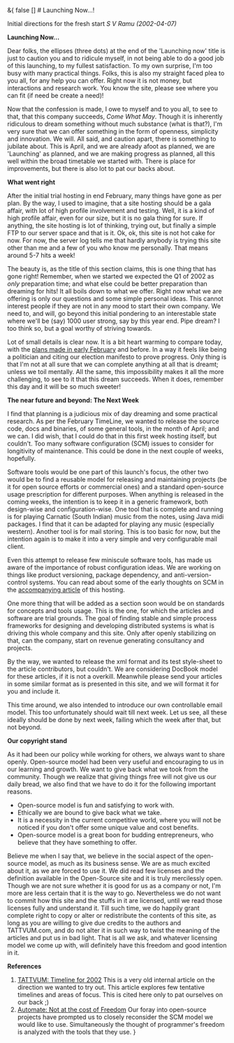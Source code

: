 &{<nil> false <nil> <nil> [] <nil> <nil> <nil> <nil> # Launching Now...!

Initial directions for the fresh start
*S V Ramu (2002-04-07)*

**Launching Now...**

Dear folks, the ellipses (three dots) at the end of the 'Launching now' title is just to caution you and to ridicule myself, in not being able to do a good job of this launching, to my fullest satisfaction. To my own surprise, I'm too busy with many practical things. Folks, this is also my straight faced plea to you all, for any help you can offer. Right now it is not money, but interactions and research work. You know the site, please see where you can fit (if need be create a need)!

Now that the confession is made, I owe to myself and to you all, to see to that, that this company succeeds, *Come What May*. Though it is inherently ridiculous to dream something without much substance (what is that?), I'm very sure that we can offer something in the form of openness, simplicity and innovation. We will. All said, and caution apart, there is something to jubilate about. This is April, and we are already afoot as planned, we are 'Launching' as planned, and we are making progress as planned, all this well within the broad timetable we started with. There is place for improvements, but there is also lot to pat our backs about.

**What went right**

After the initial trial hosting in end February, many things have gone as per plan. By the way, I used to imagine, that a site hosting should be a gala affair, with lot of high profile involvement and testing. Well, it is a kind of high profile affair, even for our size, but it is no gala thing for sure. If anything, the site hosting is lot of thinking, trying out, but finally a simple FTP to our server space and that is it. Ok, ok, this site is not hot cake for now. For now, the server log tells me that hardly anybody is trying this site other than me and a few of you who know me personally. That means around 5-7 hits a week!

The beauty is, as the title of this section claims, this is one thing that has gone right! Remember, when we started we expected the Q1 of 2002 as *only* preparation time; and what else could be better preparation than dreaming for hits! It all boils down to what we offer. Right now what we are offering is only our questions and some simple personal ideas. This cannot interest people if they are not in any mood to start their own company. We need to, and will, go beyond this initial pondering to an interestable state where we'll be (say) 1000 user strong, say by this year end. Pipe dream? I too think so, but a goal worthy of striving towards.

Lot of small details is clear now. It is a bit heart warming to compare today, with the [plans made in early February](http://tattvum.com/Articles/2002/2002-04/2002-04-07/Ramu-TATTVUM-20020407-LaunchingNow.html#TIMELINE) and before. In a way it feels like being a politician and citing our election manifesto to prove progress. Only thing is that I'm not at all sure that we can complete anything at all that is dreamt; unless we toil mentally. All the same, this impossibility makes it all the more challenging, to see to it that this dream succeeds. When it does, remember this day and it will be so much sweeter!

**The near future and beyond: The Next Week**

I find that planning is a judicious mix of day dreaming and some practical research. As per the February TimeLine, we wanted to release the source code, docs and binaries, of some general tools, in the month of April; and we can. I did wish, that I could do that in this first week hosting itself, but couldn't. Too many software configuration (SCM) issues to consider for longitivity of maintenance. This could be done in the next couple of weeks, hopefully.

Software tools would be one part of this launch's focus, the other two would be to find a reusable model for releasing and maintaining projects (be it for open source efforts or commercial ones) and a standard open-source usage prescription for different purposes. When anything is released in the coming weeks, the intention is to keep it in a generic framework, both design-wise and configuration-wise. One tool that is complete and running is for playing Carnatic (South Indian) music from the notes, using Java midi packages. I find that it can be adapted for playing any music (especially western). Another tool is for mail storing. This is too basic for now, but the intention again is to make it into a very simple and very configurable mail client.

Even this attempt to release few miniscule software tools, has made us aware of the importance of robust configuration ideas. We are working on things like product versioning, package dependency, and anti-version-control systems. You can read about some of the early thoughts on SCM in the [accompanying article](http://tattvum.com/Articles/2002/2002-04/2002-04-07/Ramu-TATTVUM-20020407-LaunchingNow.html#SCM) of this hosting.

One more thing that will be added as a section soon would be on standards for concepts and tools usage. This is the one, for which the articles and software are trial grounds. The goal of finding stable and simple process frameworks for designing and developing distributed systems is what is driving this whole company and this site. Only after openly stabilizing on that, can the company, start on revenue generating consultancy and projects.

By the way, we wanted to release the xml format and its test style-sheet to the article contributors, but couldn't. We are considering DocBook model for these articles, if it is not a overkill. Meanwhile please send your articles in some similar format as is presented in this site, and we will format it for you and include it.

This time around, we also intended to introduce our own controllable email model. This too unfortunately should wait till next week. Let us see, all these ideally should be done by next week, failing which the week after that, but not beyond.

**Our copyright stand**

As it had been our policy while working for others, we always want to share openly. Open-source model had been very useful and encouraging to us in our learning and growth. We want to give back what we took from the community. Though we realize that giving things free will not give us our daily bread, we also find that we have to do it for the following important reasons.

*   Open-source model is fun and satisfying to work with.
*   Ethically we are bound to give back what we take.
*   It is a necessity in the current competitive world, where you will not be noticed if you don't offer some unique value and cost benefits.
*   Open-source model is a great boon for budding entrepreneurs, who believe that they have something to offer.

Believe me when I say that, we believe in the social aspect of the open-source model, as much as its business sense. We are as much excited about it, as we are forced to use it. We did read few licenses and the definition available in the Open-Source site and it is truly mercilessly open. Though we are not sure whether it is good for us as a company or not, I'm more are less certain that it is the way to go. Nevertheless we do not want to commit how this site and the stuffs in it are licensed, until we read those licenses fully and understand it. Till such time, we do happily grant complete right to copy or alter or redistribute the contents of this site, as long as you are willing to give due credits to the authors and TATTVUM.com, and do not alter it in such way to twist the meaning of the articles and put us in bad light. That is all we ask, and whatever licensing model we come up with, will definitely have this freedom and good intention in it.

**References**

1.  [TATTVUM: Timeline for 2002](http://www.tattvum.com/Articles/2002/2002-04/2002-04-07/Ramu-TATTVUM-20020218-TimeLine.html)
    This is a very old internal article on the direction we wanted to try out. This article explores few tentative timelines and areas of focus. This is cited here only to pat ourselves on our back ;)
2.  [Automate: Not at the cost of Freedom](http://www.tattvum.com/Articles/2002/2002-04/2002-04-07/Ramu-SE-20020407-FreedomAndSCM.html)
    Our foray into open-source projects have prompted us to closely reconsider the SCM model we would like to use. Simultaneously the thought of programmer's freedom is analyzed with the tools that they use.
}
